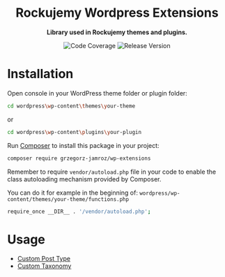 <h1 align="center">Rockujemy Wordpress Extensions</h1>

<p align="center">
    <strong>Library used in Rockujemy themes and plugins.</strong>
</p>

<p align="center">
    <img src="https://img.shields.io/badge/php->=7.4-blue?colorB=%238892BF" alt="Code Coverage">  
    <img src="https://img.shields.io/badge/release-v1.0.1-blue" alt="Release Version">   
</p>

# Installation

Open console in your WordPress theme folder or plugin folder:

```bash
cd wordpress\wp-content\themes\your-theme
```

or

```bash
cd wordpress\wp-content\plugins\your-plugin
```

Run [Composer](https://getcomposer.org) to install this package in your project:

```bash
composer require grzegorz-jamroz/wp-extensions
```

Remember to require `vendor/autoload.php` file in your code to enable the class autoloading mechanism provided by Composer.

You can do it for example in the beginning of:
`wordpress/wp-content/themes/your-theme/functions.php`

```bash
require_once __DIR__ . '/vendor/autoload.php';
```

# Usage

- [Custom Post Type](src/CustomPostType/README.md)
- [Custom Taxonomy](src/CustomTaxonomy/README.md)
